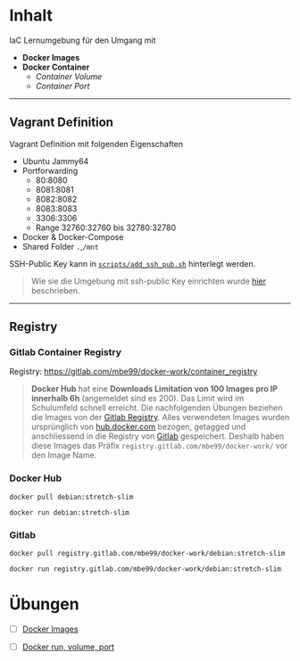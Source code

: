 # Inhalt

IaC Lernumgebung für den Umgang mit

* **Docker Images**
* **Docker Container**
  * *Container Volume*
  * *Container Port*

---

## Vagrant Definition

Vagrant Definition mit folgenden Eigenschaften

* Ubuntu Jammy64
* Portforwarding
  * 80:8080
  * 8081:8081
  * 8082:8082
  * 8083:8083
  * 3306:3306
  * Range 32760:32760 bis 32780:32780
* Docker & Docker-Compose
* Shared Folder `.`,`/mnt`
  
SSH-Public Key kann in [`scripts/add_ssh_pub.sh`](scripts/add_ssh_pub.sh) hinterlegt werden.

> Wie sie die Umgebung mit ssh-public Key einrichten wurde [hier](https://github.com/mbe99/docker-phpmyadmin) beschrieben. 

---


## Registry

### Gitlab Container Registry

Registry: https://gitlab.com/mbe99/docker-work/container_registry


> **Docker Hub** hat eine **Downloads Limitation von 100 Images pro IP innerhalb 6h** (angemeldet sind es 200). Das Limit wird im Schulumfeld schnell erreicht. Die nachfolgenden Übungen beziehen die Images von der [Gitlab Registry](https://gitlab.com/mbe99/docker-work/container_registry).  Alles verwendeten Images wurden ursprünglich von [hub.docker.com](https://hub.docker.com) bezogen, getagged und anschliessend in die  Registry von [Gitlab](https://gitlab.com) gespeichert. Deshalb haben diese Images das Präfix   `registry.gitlab.com/mbe99/docker-work/` vor den Image Name.


### Docker Hub

`docker pull debian:stretch-slim`

`docker run debian:stretch-slim`


### Gitlab

`docker pull registry.gitlab.com/mbe99/docker-work/debian:stretch-slim`

`docker run registry.gitlab.com/mbe99/docker-work/debian:stretch-slim`

# Übungen

- [ ] [Docker Images](transscript-images.md)
- [ ] [Docker run, volume, port](transscript-run-volume-port.md)






